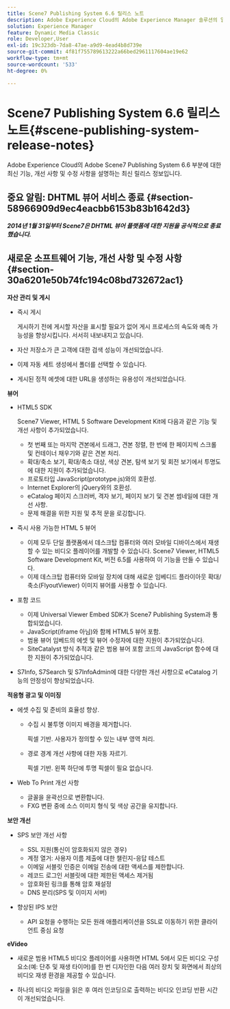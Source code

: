```yaml
---
title: Scene7 Publishing System 6.6 릴리스 노트
description: Adobe Experience Cloud의 Adobe Experience Manager 솔루션의 일부인 Adobe Scene7 Publishing System 6.6에 대한 최신 기능, 개선 사항 및 수정 사항을 설명하는 최신 릴리스 정보입니다.
solution: Experience Manager
feature: Dynamic Media Classic
role: Developer,User
exl-id: 19c323db-7da8-47ae-a9d9-4ead4b8d739e
source-git-commit: 4f81f755789613222a66bed2961117604ae19e62
workflow-type: tm+mt
source-wordcount: '533'
ht-degree: 0%

---
```


# Scene7 Publishing System 6.6 릴리스 노트{#scene-publishing-system-release-notes}

Adobe Experience Cloud의 Adobe Scene7 Publishing System 6.6 부분에 대한 최신 기능, 개선 사항 및 수정 사항을 설명하는 최신 릴리스 정보입니다.

## 중요 알림: DHTML 뷰어 서비스 종료 {#section-58966909d9ec4eacbb6153b83b1642d3}

***2014년 1월 31일부터 Scene7은 DHTML 뷰어 플랫폼에 대한 지원을 공식적으로 종료했습니다.***

## 새로운 소프트웨어 기능, 개선 사항 및 수정 사항 {#section-30a6201e50b74fc194c08bd732672ac1}

**자산 관리 및 게시**

* 즉시 게시

  게시하기 전에 게시할 자산을 표시할 필요가 없어 게시 프로세스의 속도와 예측 가능성을 향상시킵니다. 서서히 내보내지고 있습니다.

* 자산 저장소가 큰 고객에 대한 검색 성능이 개선되었습니다.
* 이제 자동 세트 생성에서 폴더를 선택할 수 있습니다.
* 게시된 정적 에셋에 대한 URL을 생성하는 유용성이 개선되었습니다.

**뷰어**

* HTML5 SDK

  Scene7 Viewer, HTML 5 Software Development Kit에 다음과 같은 기능 및 개선 사항이 추가되었습니다.

   * 첫 번째 또는 마지막 견본에서 드래그, 견본 정렬, 한 번에 한 페이지씩 스크롤 및 컨테이너 채우기와 같은 견본 처리.
   * 확대/축소 보기, 확대/축소 대상, 색상 견본, 탐색 보기 및 회전 보기에서 투명도에 대한 지원이 추가되었습니다.
   * 프로토타입 JavaScript(prototype.js)와의 호환성.
   * Internet Explorer의 jQuery와의 호환성.
   * eCatalog 페이지 스크러버, 격자 보기, 페이지 보기 및 견본 썸네일에 대한 개선 사항.
   * 문제 해결을 위한 지원 및 추적 문을 로깅합니다.

* 즉시 사용 가능한 HTML 5 뷰어

   * 이제 모두 단일 플랫폼에서 데스크탑 컴퓨터와 여러 모바일 디바이스에서 재생할 수 있는 비디오 플레이어를 개발할 수 있습니다. Scene7 Viewer, HTML5 Software Development Kit, 버전 6.5를 사용하여 이 기능을 만들 수 있습니다.
   * 이제 데스크탑 컴퓨터와 모바일 장치에 대해 새로운 임베디드 플라이아웃 확대/축소(FlyoutViewer) 이미지 뷰어를 사용할 수 있습니다.

* 포함 코드

   * 이제 Universal Viewer Embed SDK가 Scene7 Publishing System과 통합되었습니다.
   * JavaScript(iframe 아님)와 함께 HTML5 뷰어 포함.
   * 범용 뷰어 임베드의 에셋 및 뷰어 수정자에 대한 지원이 추가되었습니다.
   * SiteCatalyst 방식 추적과 같은 범용 뷰어 포함 코드의 JavaScript 함수에 대한 지원이 추가되었습니다.

* S7Info, S7Search 및 S7InfoAdmin에 대한 다양한 개선 사항으로 eCatalog 기능의 안정성이 향상되었습니다.

**적응형 광고 및 이미징**

* 에셋 수집 및 준비의 효율성 향상.

   * 수집 시 불투명 이미지 배경을 제거합니다.

     픽셀 기반. 사용자가 정의할 수 있는 내부 영역 처리.
   * 경로 경계 개선 사항에 대한 자동 자르기.

     픽셀 기반. 왼쪽 하단에 투명 픽셀이 필요 없습니다.

* Web To Print 개선 사항

   * 글꼴을 윤곽선으로 변환합니다.
   * FXG 변환 중에 소스 이미지 형식 및 색상 공간을 유지합니다.

**보안 개선**

* SPS 보안 개선 사항

   * SSL 지원(통신이 암호화되지 않은 경우)
   * 계정 열거: 사용자 이름 제출에 대한 챌린지-응답 테스트
   * 이메일 서블릿 인증은 이메일 전송에 대한 액세스를 제한합니다.
   * 레코드 로그인 서블릿에 대한 제한된 액세스 제거됨
   * 암호화된 링크를 통해 암호 재설정
   * DNS 분리(SPS 및 이미지 서버)

* 향상된 IPS 보안

   * API 요청을 수행하는 모든 원래 애플리케이션을 SSL로 이동하기 위한 클라이언트 중심 요청

**eVideo**

* 새로운 범용 HTML5 비디오 플레이어를 사용하면 HTML 5에서 모든 비디오 구성 요소(예: 단추 및 재생 타이머)를 한 번 디자인한 다음 여러 장치 및 화면에서 최상의 비디오 재생 환경을 제공할 수 있습니다.

* 하나의 비디오 파일을 읽은 후 여러 인코딩으로 출력하는 비디오 인코딩 반환 시간이 개선되었습니다.
